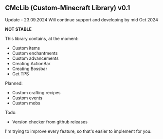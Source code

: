 ## CMcLib (**C**ustom-**M**ine**c**raft **Lib**rary) v0.1

Update - 23.09.2024
Will continue support and developing by mid Oct 2024

**NOT STABLE**

This library contains, at the moment:
- Custom items
- Custom enchantments
- Custom advancements
- Creating ActionBar
- Creating Bossbar
- Get TPS

Planned:
- Custom crafting recipes
- Custom events
- Custom mobs

Todo:
- Version checker from github releases

I'm trying to improve every feature, so that's easier to implement for you.
